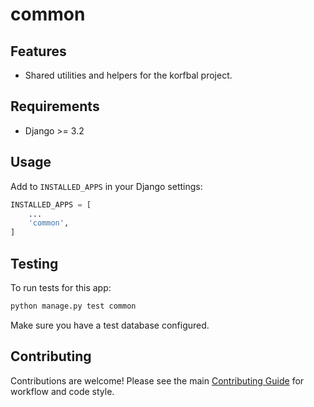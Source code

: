 <!-- Badges: Uncomment and update as needed -->
<!--
![Build Status](https://img.shields.io/github/workflow/status/butros10games/MonoRepo/CI)
![Coverage](https://img.shields.io/codecov/c/github/butros10games/MonoRepo)
![License](https://img.shields.io/github/license/butros10games/MonoRepo)
-->

# common

## Features

- Shared utilities and helpers for the korfbal project.

## Requirements

- Django >= 3.2

## Usage

Add to `INSTALLED_APPS` in your Django settings:

```python
INSTALLED_APPS = [
    ...
    'common',
]
```

## Testing

To run tests for this app:

```bash
python manage.py test common
```

Make sure you have a test database configured.

## Contributing

Contributions are welcome! Please see the main [Contributing Guide](../../../../../../docs/development/contributing.md) for workflow and code style.

<!-- Optionally add a screenshot or architecture diagram here -->
